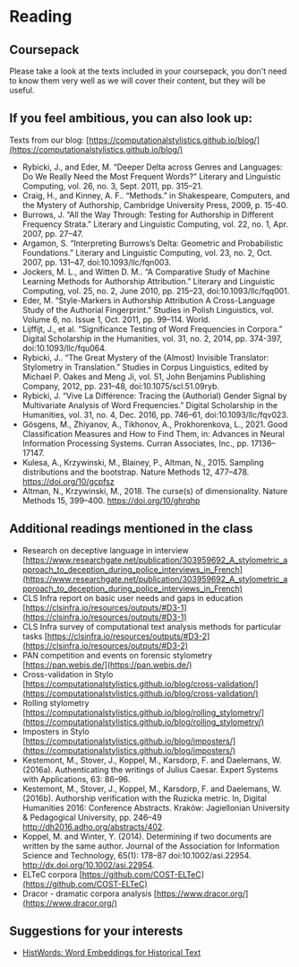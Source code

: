 # Reading
## Coursepack
Please take a look at the texts included in your coursepack, you don't need to know them very well as we will cover their content, but they will be useful.

## If you feel ambitious, you can also look up:

Texts from our blog: [https://computationalstylistics.github.io/blog/](https://computationalstylistics.github.io/blog/)

* Rybicki, J., and Eder, M. “Deeper Delta across Genres and Languages: Do We Really Need the Most Frequent Words?” Literary and Linguistic Computing, vol. 26, no. 3, Sept. 2011, pp. 315–21.
* Craig, H., and Kinney, A. F.. “Methods.” in Shakespeare, Computers, and the Mystery of Authorship, Cambridge University Press, 2009, p. 15-40.
* Burrows, J. “All the Way Through: Testing for Authorship in Different Frequency Strata.” Literary and Linguistic Computing, vol. 22, no. 1, Apr. 2007, pp. 27–47.
* Argamon, S. “Interpreting Burrows’s Delta: Geometric and Probabilistic Foundations.” Literary and Linguistic Computing, vol. 23, no. 2, Oct. 2007, pp. 131–47, doi:10.1093/llc/fqn003.
* Jockers, M. L., and Witten D. M.. “A Comparative Study of Machine Learning Methods for Authorship Attribution.” Literary and Linguistic Computing, vol. 25, no. 2, June 2010, pp. 215–23, doi:10.1093/llc/fqq001.
* Eder, M. “Style-Markers in Authorship Attribution A Cross-Language Study of the Authorial Fingerprint.” Studies in Polish Linguistics, vol. Volume 6, no. Issue 1, Oct. 2011, pp. 99–114. World.
* Lijffijt, J., et al. “Significance Testing of Word Frequencies in Corpora.” Digital Scholarship in the Humanities, vol. 31, no. 2, 2014, pp. 374-397, doi:10.1093/llc/fqu064.
* Rybicki, J.. “The Great Mystery of the (Almost) Invisible Translator: Stylometry in Translation.” Studies in Corpus Linguistics, edited by Michael P. Oakes and Meng Ji, vol. 51, John Benjamins Publishing Company, 2012, pp. 231–48, doi:10.1075/scl.51.09ryb.
* Rybicki, J. “Vive La Différence: Tracing the (Authorial) Gender Signal by Multivariate Analysis of Word Frequencies.” Digital Scholarship in the Humanities, vol. 31, no. 4, Dec. 2016, pp. 746–61, doi:10.1093/llc/fqv023.
* Gösgens, M., Zhiyanov, A., Tikhonov, A., Prokhorenkova, L., 2021. Good Classification Measures and How to Find Them, in: Advances in Neural Information Processing Systems. Curran Associates, Inc., pp. 17136–17147.
* Kulesa, A., Krzywinski, M., Blainey, P., Altman, N., 2015. Sampling distributions and the bootstrap. Nature Methods 12, 477–478. https://doi.org/10/gcpfsz
* Altman, N., Krzywinski, M., 2018. The curse(s) of dimensionality. Nature Methods 15, 399–400. https://doi.org/10/ghrqhp

## Additional readings mentioned in the class
* Research on deceptive language in interview [https://www.researchgate.net/publication/303959692_A_stylometric_approach_to_deception_during_police_interviews_in_French](https://www.researchgate.net/publication/303959692_A_stylometric_approach_to_deception_during_police_interviews_in_French)
* CLS Infra report on basic user needs and gaps in education [https://clsinfra.io/resources/outputs/#D3-1](https://clsinfra.io/resources/outputs/#D3-1)
* CLS Infra survey of computational text analysis methods for particular tasks [https://clsinfra.io/resources/outputs/#D3-2](https://clsinfra.io/resources/outputs/#D3-2)
* PAN competition and events on forensic stylometry [https://pan.webis.de/](https://pan.webis.de/)
* Cross-validation in Stylo [https://computationalstylistics.github.io/blog/cross-validation/](https://computationalstylistics.github.io/blog/cross-validation/)
* Rolling stylometry [https://computationalstylistics.github.io/blog/rolling_stylometry/](https://computationalstylistics.github.io/blog/rolling_stylometry/)
* Imposters in Stylo [https://computationalstylistics.github.io/blog/imposters/](https://computationalstylistics.github.io/blog/imposters/)
* Kestemont, M., Stover, J., Koppel, M., Karsdorp, F. and Daelemans, W. (2016a). Authenticating the writings of Julius Caesar. Expert Systems with Applications, 63: 86–96.
* Kestemont, M., Stover, J., Koppel, M., Karsdorp, F. and Daelemans, W. (2016b). Authorship verification with the Ruzicka metric. In, Digital Humanities 2016: Conference Abstracts. Kraków: Jagiellonian University & Pedagogical University, pp. 246–49 http://dh2016.adho.org/abstracts/402.
* Koppel, M. and Winter, Y. (2014). Determining if two documents are written by the same author. Journal of the Association for Information Science and Technology, 65(1): 178–87 doi:10.1002/asi.22954. http://dx.doi.org/10.1002/asi.22954.
* ELTeC corpora [https://github.com/COST-ELTeC](https://github.com/COST-ELTeC)
* Dracor - dramatic corpora analysis [https://www.dracor.org/](https://www.dracor.org/)

## Suggestions for your interests
* [HistWords: Word Embeddings for Historical Text](https://nlp.stanford.edu/projects/histwords/)

